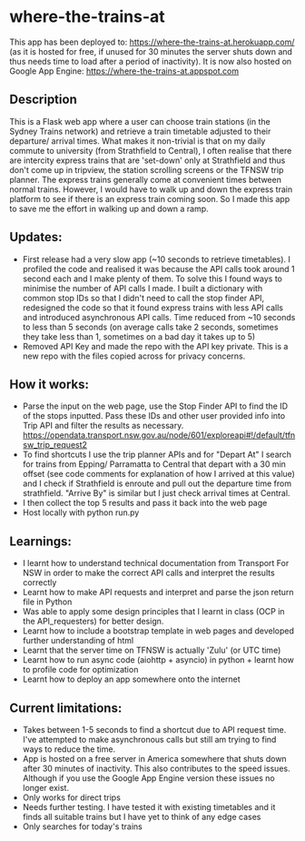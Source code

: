 # where-the-trains-at

This app has been deployed to: https://where-the-trains-at.herokuapp.com/ (as it is hosted for free, if unused for 30 minutes the server shuts down and thus needs time to load after a period of inactivity). It is now also hosted on Google App Engine: https://where-the-trains-at.appspot.com

## Description
This is a Flask web app where a user can choose train stations (in the Sydney Trains network) and retrieve a train timetable adjusted to their departure/ arrival times. What makes it non-trivial is that on my daily commute to university (from Strathfield to Central), I often realise that there are intercity express trains that are 'set-down' only at Strathfield and thus don't come up in tripview, the station scrolling screens or the TFNSW trip planner. The express trains generally come at convenient times between normal trains. However, I would have to walk up and down the express train platform to see if there is an express train coming soon. So I made this app to save me the effort in walking up and down a ramp.

## Updates:
- First release had a very slow app (~10 seconds to retrieve timetables). I profiled the code and realised it was because the API calls took around 1 second each and I make plenty of them. To solve this I found ways to minimise the number of API calls I made. I built a dictionary with common stop IDs so that I didn't need to call the stop finder API, redesigned the code so that it found express trains with less API calls and introduced asynchronous API calls. Time reduced from ~10 seconds to less than 5 seconds (on average calls take 2 seconds, sometimes they take less than 1, sometimes on a bad day it takes up to 5)
- Removed API Key and made the repo with the API key private. This is a new repo with the files copied across for privacy concerns. 

## How it works:
- Parse the input on the web page, use the Stop Finder API to find the ID of the stops inputted. Pass these IDs and other user provided info into Trip API and filter the results as necessary. https://opendata.transport.nsw.gov.au/node/601/exploreapi#!/default/tfnsw_trip_request2
- To find shortcuts I use  the trip planner APIs and for "Depart At" I search for trains from Epping/ Parramatta to Central that depart with a 30 min offset (see code comments for explanation of how I arrived at this value) and I check if Strathfield is enroute and pull out the departure time from strathfield. "Arrive By" is similar but I just check arrival times at Central.
- I then collect the top 5 results and pass it back into the web page
- Host locally with python run.py

## Learnings:
- I learnt how to understand technical documentation from Transport For NSW in order to make the correct API calls and interpret the results correctly
- Learnt how to make API requests and interpret and parse the json return file in Python
- Was able to apply some design principles that I learnt in class (OCP in the API_requesters) for better design.
- Learnt how to include a bootstrap template in web pages and developed further understanding of html 
- Learnt that the server time on TFNSW is actually 'Zulu' (or UTC time)
- Learnt how to run async code (aiohttp + asyncio) in python + learnt how to profile code for optimization
- Learnt how to deploy an app somewhere onto the internet

## Current limitations:
- Takes between 1-5 seconds to find a shortcut due to API request time. I've attempted to make asynchronous calls but still am trying to find ways to reduce the time.
- App is hosted on a free server in America somewhere that shuts down after 30 minutes of inactivity. This also contributes to the speed issues. Although if you use the Google App Engine version these issues no longer exist.
- Only works for direct trips
- Needs further testing. I have tested it with existing timetables and it finds all suitable trains but I have yet to think of any edge cases
- Only searches for today's trains